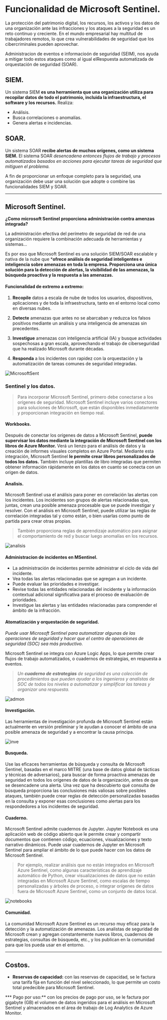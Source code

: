 # Funcionalidad de Microsoft Sentinel.

La protección del patrimonio digital, los recursos, los activos y los datos de una organización ante las infracciones y los ataques a la seguridad es un reto continuo y creciente. En el mundo empresarial hay multitud de trabajadores remotos, lo que crea vulnerabilidades de seguridad que los cibercriminales pueden aprovechar.

Administracion de eventos e informacioón de seguridad (SEIM), nos ayuda a mitigar todo estos ataques como al igual elRespuesta automatizada de orquestación de seguridad (SOAR).

## SIEM.

Un sistema SIEM **es una herramienta que una organización utiliza para recopilar datos de todo el patrimonio, incluida la infraestructura, el software y los recursos.** 
Realiza: 

* Análisis.
* Busca correlaciones o anomalías.
* Genera alertas e incidencias.

## SOAR.

Un sistema SOAR **recibe alertas de muchos orígenes, como un sistema SIEM.** El sistema SOAR _desencadena entonces flujos de trabajo y procesos automatizados basados en acciones para ejecutar tareas de seguridad que mitiguen el problema._

A fin de proporcionar un enfoque completo para la seguridad, una organización debe usar una solución que adopte o combine las funcionalidades SIEM y SOAR.

---

## Microsoft Sentinel.

**¿Como microsoft Sentinel proporciona administración contra amenzas integrada?**

La administración efectiva del perímetro de seguridad de red de una organización requiere la combinación adecuada de herramientas y sistemas...

Es por eso que Microsoft Sentinel es una solución SIEM/SOAR escalable y nativa de la nube que ***ofrece análisis de seguridad inteligentes e inteligencia sobre amenazas en toda la empresa. Proporciona una única solución para la detección de alertas, la visibilidad de las amenazas, la búsqueda proactiva y la respuesta a las amenazas.**

#### Funcionalidad de extremo a extremo:

1. **Recopile** datos a escala de nube de todos los usuarios, dispositivos, aplicaciones y de toda la infraestructura, tanto en el entorno local como en diversas nubes.

2. **Detecte** amenazas que antes no se abarcaban y reduzca los falsos positivos mediante un análisis y una inteligencia de amenazas sin precedentes.

3. **Investigue** amenazas con inteligencia artificial (IA) y busque actividades sospechosas a gran escala, aprovechando el trabajo de ciberseguridad que ha realizado Microsoft durante décadas.

4. **Responda** a los incidentes con rapidez con la orquestación y la automatización de tareas comunes de seguridad integradas.

![MicrosoftSent](https://docs.microsoft.com/es-es/learn/wwl-sci/describe-security-capabilities-of-azure-sentinel/media/3-four-aspects-azure-sentinel.png)

### Sentinel y los datos.

> Para incorporar Microsoft Sentinel, primero debe conectarse a los orígenes de seguridad. Microsoft Sentinel incluye varios conectores para soluciones de Microsoft, que están disponibles inmediatamente y proporcionan integración en tiempo real. 

#### Workbooks.

Después de conectar los orígenes de datos a Microsoft Sentinel, **puede supervisar los datos mediante la integración de Microsoft Sentinel con los libros de Azure Monitor.** Verá un lienzo para el análisis de datos y la creación de informes visuales completos en Azure Portal. Mediante esta integración, Microsoft Sentinel **le permite crear libros personalizados de todos los datos.** También incluye plantillas de libro integradas que permiten obtener información rápidamente en los datos en cuanto se conecta con un origen de datos.

#### Analisis.

Microsoft Sentinel usa el análisis para poner en correlación las alertas con los incidentes. Los incidentes son grupos de alertas relacionadas que, juntas, crean una posible amenaza procesable que se puede investigar y resolver. Con el análisis en Microsoft Sentinel, puede utilizar las reglas de correlación integradas tal y como están, o bien usarlas como punto de partida para crear otras propias.

> También proporciona reglas de aprendizaje automático para asignar el comportamiento de red y buscar luego anomalías en los recursos.

![analisis](https://docs.microsoft.com/es-es/azure/sentinel/media/investigate-cases/incident-severity.png#lightbox)

#### Administracion de incidentes en MSentinel.

- La administración de incidentes permite administrar el ciclo de vida del incidente.
- Vea todas las alertas relacionadas que se agregan a un incidente.
- Puede evaluar las prioridades e investigar.
- Revise todas las entidades relacionadas del incidente y la información contextual adicional significativa para el proceso de evaluación de prioridades.
- Investigue las alertas y las entidades relacionadas para comprender el ámbito de la infracción.

#### Atomatización y orquestación de seguridad.

_Puede usar Microsoft Sentinel para automatizar algunas de las operaciones de seguridad y hacer que el centro de operaciones de seguridad (SOC) sea más productivo._ 

Microsoft Sentinel se integra con Azure Logic Apps, lo que permite crear flujos de trabajo automatizados, o cuadernos de estrategias, en respuesta a eventos. 

> _Un **cuaderno de estrategias** de seguridad es una colección de procedimientos que pueden ayudar a los ingenieros y analistas de SOC de todos los niveles a automatizar y simplificar las tareas y organizar una respuesta._

![admon](https://docs.microsoft.com/es-es/azure/sentinel/media/tutorial-respond-threats-playbook/logic-app.png)

#### Investigación.

Las herramientas de investigación profunda de Microsoft Sentinel están actualmente en versión preliminar y le ayudan a conocer el ámbito de una posible amenaza de seguridad y a encontrar la causa principa.

![inve](https://docs.microsoft.com/es-es/azure/sentinel/media/investigate-cases/map-timeline.png)

#### Busqueda.

Use las eficaces herramientas de búsqueda y consulta de Microsoft Sentinel, basadas en el marco MITRE (una base de datos global de tácticas y técnicas de adversarios), para buscar de forma proactiva amenazas de seguridad en todos los orígenes de datos de la organización, antes de que se desencadene una alerta. Una vez que ha descubierto qué consulta de búsqueda proporciona las conclusiones más valiosas sobre posibles ataques, también puede crear reglas de detección personalizadas basadas en la consulta y exponer esas conclusiones como alertas para los respondedores a los incidentes de seguridad.

#### Cuaderno.

Microsoft Sentinel admite cuadernos de Jupyter. Jupyter Notebook es una aplicación web de código abierto que le permite crear y compartir documentos que contienen código, ecuaciones, visualizaciones y texto narrativo dinámicos. Puede usar cuadernos de Jupyter en Microsoft Sentinel para ampliar el ámbito de lo que puede hacer con los datos de Microsoft Sentinel.

> Por ejemplo, realizar análisis que no están integrados en Microsoft Azure Sentinel, como algunas características de aprendizaje automático de Python, crear visualizaciones de datos que no están integradas en Microsoft Azure Sentinel, como escalas de tiempo personalizadas y árboles de proceso, o integrar orígenes de datos fuera de Microsoft Azure Sentinel, como un conjunto de datos local.

![notebooks](https://docs.microsoft.com/es-es/azure/sentinel/media/notebooks/sentinel-notebooks-on-machine-learning.png)

#### Comunidad.

La comunidad Microsoft Azure Sentinel es un recurso muy eficaz para la detección y la automatización de amenazas. Los analistas de seguridad de Microsoft crean y agregan constantemente nuevos libros, cuadernos de estrategias, consultas de búsqueda, etc., y los publican en la comunidad para que los pueda usar en el entorno.

---

## Costos.

* **Reservas de capacidad:** con las reservas de capacidad, se le factura una tarifa fija en función del nivel seleccionado, lo que permite un costo total predecible para Microsoft Sentinel.

*** Pago por uso:** con los precios de pago por uso, se le factura por gigabyte (GB) el volumen de datos ingeridos para el análisis en Microsoft Sentinel y almacenados en el área de trabajo de Log Analytics de Azure Monitor.
